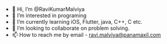 - 👋 Hi, I’m @RaviKumarMalviya
- 👀 I’m interested in programing 
- 🌱 I’m currently learning iOS, Flutter, java, C++, C etc.
- 💞️ I’m looking to collaborate on problem solving.
- 📫 How to reach me by email - ravi.malviya@panamaxil.com

<!---
RaviKumarMalviya/RaviKumarMalviya is a ✨ special ✨ repository because its `README.md` (this file) appears on your GitHub profile.
You can click the Preview link to take a look at your changes.
--->
